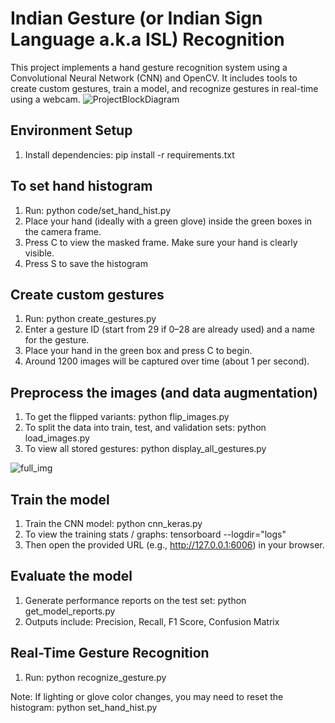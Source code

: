 # Indian Gesture (or Indian Sign Language a.k.a ISL) Recognition

This project implements a hand gesture recognition system using a Convolutional Neural Network (CNN) and OpenCV. It includes tools to create custom gestures, train a model, and recognize gestures in real-time using a webcam.
![ProjectBlockDiagram](https://github.com/user-attachments/assets/065d695c-888b-4b04-b64c-a0d864e0d59b)

## Environment Setup

1. Install dependencies: pip install -r requirements.txt

## To set hand histogram
1.  Run: python code/set_hand_hist.py
2.  Place your hand (ideally with a green glove) inside the green boxes in the camera frame.
3.  Press C to view the masked frame. Make sure your hand is clearly visible.
4.  Press S to save the histogram

## Create custom gestures
1. Run: python create_gestures.py
2. Enter a gesture ID (start from 29 if 0–28 are already used) and a name for the gesture.
3. Place your hand in the green box and press C to begin.
4. Around 1200 images will be captured over time (about 1 per second).

## Preprocess the images (and data augmentation)
1. To get the flipped variants: python flip_images.py
2. To split the data into train, test, and validation sets: python load_images.py
3. To view all stored gestures: python display_all_gestures.py


![full_img](https://github.com/user-attachments/assets/6a0f9de8-ceff-4f10-8699-8fa9bdaaa67b)

## Train the model
1. Train the CNN model: python cnn_keras.py
2. To view the training stats / graphs: tensorboard --logdir="logs"
3. Then open the provided URL (e.g., http://127.0.0.1:6006) in your browser.

## Evaluate the model
1. Generate performance reports on the test set: python get_model_reports.py
2. Outputs include: Precision, Recall, F1 Score, Confusion Matrix

## Real-Time Gesture Recognition
1. Run: python recognize_gesture.py

Note: If lighting or glove color changes, you may need to reset the histogram: python set_hand_hist.py
